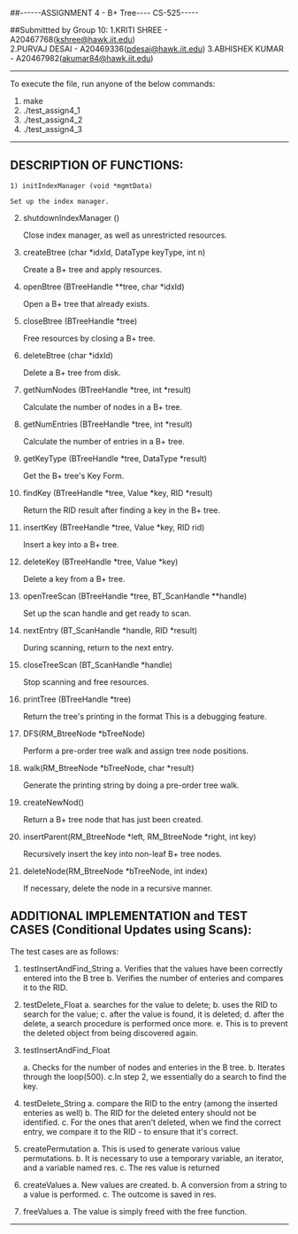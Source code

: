 ##------ASSIGNMENT 4 - B+ Tree---- CS-525-----

##Submittted by Group 10:
	1.KRITI SHREE     - A20467768(kshree@hawk.iit.edu)  
	2.PURVAJ DESAI    - A20469336(pdesai@hawk.iit.edu)
	3.ABHISHEK KUMAR  - A20467982(akumar84@hawk.iit.edu)

***********************************************************************


To execute the file, run anyone of the below commands:
1. make
2. ./test_assign4_1
3. ./test_assign4_2
4. ./test_assign4_3

***********************************************************************


DESCRIPTION OF FUNCTIONS:
-----------------------------------------------------------------------------


	1) initIndexManager (void *mgmtData)

	Set up the index manager.


2) shutdownIndexManager ()

	Close index manager, as well as unrestricted resources.

3) createBtree (char *idxId, DataType keyType, int n)

	Create a B+ tree and apply resources.


4) openBtree (BTreeHandle **tree, char *idxId)

	Open a B+ tree that already exists.


5) closeBtree (BTreeHandle *tree)

	Free resources by closing a B+ tree.

6) deleteBtree (char *idxId)

	Delete a B+ tree from disk.


7) getNumNodes (BTreeHandle *tree, int *result)

	Calculate the number of nodes in a B+ tree.


8) getNumEntries (BTreeHandle *tree, int *result)

	Calculate the number of entries in a B+ tree.

9) getKeyType (BTreeHandle *tree, DataType *result)

	Get the B+ tree's Key Form.


10) findKey (BTreeHandle *tree, Value *key, RID *result)

	Return the RID result after finding a key in the B+ tree.


11) insertKey (BTreeHandle *tree, Value *key, RID rid)

	Insert a key into a B+ tree.


12) deleteKey (BTreeHandle *tree, Value *key)

	Delete a key from a B+ tree.


13) openTreeScan (BTreeHandle *tree, BT_ScanHandle **handle)

	Set up the scan handle and get ready to scan.

14) nextEntry (BT_ScanHandle *handle, RID *result)
	
	During scanning, return to the next entry.


15) closeTreeScan (BT_ScanHandle *handle)

	Stop scanning and free resources.


16) printTree (BTreeHandle *tree)

	Return the tree's printing in the format This is a debugging feature.


17) DFS(RM_BtreeNode *bTreeNode)

	Perform a pre-order tree walk and assign tree node positions.


18) walk(RM_BtreeNode *bTreeNode, char *result)

	Generate the printing string by doing a pre-order tree walk.


19) createNewNod()

	Return a B+ tree node that has just been created.


20) insertParent(RM_BtreeNode *left, RM_BtreeNode *right, int key)

	Recursively insert the key into non-leaf B+ tree nodes.


21) deleteNode(RM_BtreeNode *bTreeNode, int index)

	If necessary, delete the node in a recursive manner.


ADDITIONAL IMPLEMENTATION and TEST CASES (Conditional Updates using Scans):
------------------------------------------------------------------------------------------



The test cases are as follows:
1. testInsertAndFind_String
	a. Verifies that the values have been correctly entered into the B tree
	b. Verifies the number of enteries and compares it to the RID.

2. testDelete_Float
	a. searches for the value to delete;
	b. uses the RID to search for the value; 
	c. after the value is found, it is deleted;
 	d. after the delete, a search procedure is performed once more.
	e. This is to prevent the deleted object from being discovered again.
3. testInsertAndFind_Float
	
	a. Checks for the number of nodes and enteries in the B tree. 
	b. Iterates through the loop(500).
	c.In step 2, we essentially do a search to find the key.

4. testDelete_String
	a. compare the RID to the entry (among the inserted enteries as well)
	b. The RID for the deleted entery should not be identified.
	c. For the ones that aren't deleted, when we find the correct entry, we compare it to the RID - to ensure that it's correct.

5. createPermutation
	a. This is used to generate various value permutations.
	b. It is necessary to use a temporary variable, an iterator, and a variable named res.
	c. The res value is returned

6. createValues
	a. New values are created.
	b. A conversion from a string to a value is performed.
	c. The outcome is saved in res.

7. freeValues
	a. The value is simply freed with the free function.
	
------------------------------------------------------------------------------------------------
